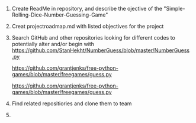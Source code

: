 1. Create ReadMe in repository, and describe the ojective of the "Simple-Rolling-Dice-Number-Guessing-Game"
2. Creat projectroadmap.md with listed objectives for the project
2. Search GitHub and other repositories looking for different codes to potentially alter and/or begin with
   https://github.com/StanHekht/NumberGuess/blob/master/NumberGuess.py
  
    https://github.com/grantjenks/free-python-games/blob/master/freegames/guess.py
  
    https://github.com/grantjenks/free-python-games/blob/master/freegames/guess.py
3. Find related repositiories and clone them to team
4. 
